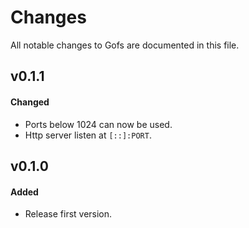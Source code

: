 # Changes

All notable changes to Gofs are documented in this file.

## v0.1.1

#### Changed

- Ports below 1024 can now be used.
- Http server listen at `[::]:PORT`.

## v0.1.0

#### Added

- Release first version.
